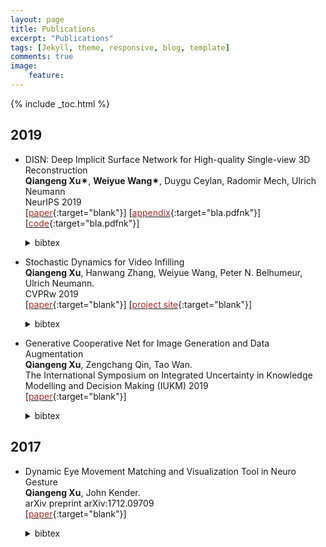 ```yaml
---
layout: page
title: Publications
excerpt: "Publications"
tags: [Jekyll, theme, responsive, blog, template]
comments: true
image: 
    feature: 
---
```


{% include _toc.html %}
## 2019

* DISN: Deep Implicit Surface Network for High-quality Single-view 3D Reconstruction  
 <b>Qiangeng Xu&#10036;</b>, <b>Weiyue Wang&#10036;</b>, Duygu Ceylan, Radomir Mech, Ulrich Neumann    
 NeurIPS 2019   
\[[<font color="brown">paper</font>](https://arxiv.org/abs/1905.10711){:target="blank"}\] \[[<font color="brown">appendix</font>](http://www-scf.usc.edu/~weiyuewa/papers/neurips_2019_supp.pdf){:target="bla.pdfnk"}\] \[[<font color="brown">code</font>](https://github.com/Xharlie/DISN){:target="bla.pdfnk"}\]
  <details> <summary>bibtex</summary>
  <p>
      
  ```
  @inProceedings{xu2019disn,
      title={DISN: Deep Implicit Surface Network for High-quality Single-view 3D Reconstruction},
      author={Xu, Qiangeng and Wang, Weiyue and Ceylan, Duygu and Mech, Radomir and Neumann, Ulrich},
      booktitle={NeurIPS},
      year={2019}
  }
  ```  
  </p>
  </details>


* Stochastic Dynamics for Video Infilling  
 <b>Qiangeng Xu</b>, Hanwang Zhang, Weiyue Wang, Peter N. Belhumeur, Ulrich Neumann.  
  CVPRw 2019  
\[[<font color="brown">paper</font>](https://arxiv.org/abs/1809.00263){:target="blank"}\] \[[<font color="brown">project site</font>](../projects/project_sites/SDVI/video_results.html){:target="blank"}\] 
  <details> <summary>bibtex</summary>
  <p>
      
    ```
    @inProceedings{
        xu2018stochastic,
        title={Stochastic Dynamics for Video Infilling},
        author={Qiangeng Xu and Hanwang Zhang and Weiyue Wang and Peter N. Belhumeur and Ulrich Neumann},
        booktitle={CVPRw}
        year={2019}
    }
    ```  
  </p>
  </details>


* Generative Cooperative Net for Image Generation and Data Augmentation  
  <b>Qiangeng Xu</b>, Zengchang Qin, Tao Wan.   
  The International Symposium on Integrated Uncertainty in Knowledge Modelling and Decision Making (IUKM) 2019  
\[[<font color="brown">paper</font>](https://arxiv.org/abs/1705.02887){:target="blank"}\] 
  <details> <summary>bibtex</summary>
  <p>
        
    ```
    @inproceedings{xu2019generative,
      title={Generative cooperative net for image generation and data augmentation},
      author={Xu, Qiangeng and Qin, Zengchang and Wan, Tao},
      booktitle={International Symposium on Integrated Uncertainty in Knowledge Modelling and Decision Making},
      pages={284--294},
      year={2019},
      organization={Springer}
    }
    ```
  </p>
  </details>
  
## 2017

* Dynamic Eye Movement Matching and Visualization Tool in Neuro Gesture  
  <b>Qiangeng Xu</b>, John Kender.   
  arXiv preprint arXiv:1712.09709  
\[[<font color="brown">paper</font>](https://arxiv.org/abs/1712.09709){:target="blank"}\] 
  <details> <summary>bibtex</summary>
  <p>
        
    ```
    @misc{xu2017report,
        title={Report: Dynamic Eye Movement Matching and Visualization Tool in Neuro Gesture},
        author={Qiangeng Xu and John Kender},
        year={2017},
        eprint={1712.09709},
        archivePrefix={arXiv},
        primaryClass={cs.NE}
    }
    ```
  </p>
  </details>
